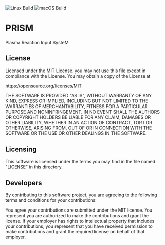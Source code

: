 ![Linux Build](https://github.com/NCSU-ComPS-Group/prism/workflows/linux-build/badge.svg)
![macOS Build](https://github.com/NCSU-ComPS-Group/prism/workflows/macos-build/badge.svg)


# PRISM

Plasma Reaction Input SysteM


## License

Licensed under the MIT License. you may not use this file except in compliance with the License. You may obtain a copy of the License at

https://opensource.org/licenses/MIT


THE SOFTWARE IS PROVIDED "AS IS", WITHOUT WARRANTY OF ANY KIND, EXPRESS OR IMPLIED, INCLUDING BUT NOT LIMITED TO THE WARRANTIES OF MERCHANTABILITY, FITNESS FOR A PARTICULAR PURPOSE AND NONINFRINGEMENT. IN NO EVENT SHALL THE AUTHORS OR COPYRIGHT HOLDERS BE LIABLE FOR ANY CLAIM, DAMAGES OR OTHER LIABILITY, WHETHER IN AN ACTION OF CONTRACT, TORT OR OTHERWISE, ARISING FROM, OUT OF OR IN CONNECTION WITH THE SOFTWARE OR THE USE OR OTHER DEALINGS IN THE SOFTWARE.

## Licensing

This software is licensed under the terms you may find in the file named "LICENSE" in this directory.

## Developers

By contributing to this software project, you are agreeing to the following terms and conditions for your contributions:

You agree your contributions are submitted under the MIT license. You represent you are authorized to make the contributions and grant the license. If your employer has rights to intellectual property that includes your contributions, you represent that you have received permission to make contributions and grant the required license on behalf of that employer.
